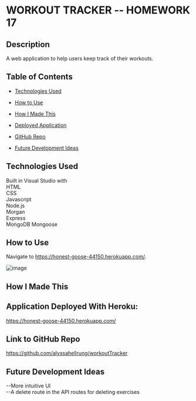 # WORKOUT TRACKER -- HOMEWORK 17

## Description  
A web application to help users keep track of their workouts. 

## Table of Contents

* [Technologies Used](#technologies-used)

* [How to Use](#how-to-use)

* [How I Made This](#how-i-made-this)

* [Deployed Application](#application-deployed-with-heroku)

* [GitHub Repo](#link-to-github-repo)

* [Future Development Ideas](#future-development-ideas)  

## Technologies Used  
Built in Visual Studio with          
HTML       
CSS      
Javascript        
Node.js   
Morgan   
Express   
MongoDB
Mongoose    

## How to Use  
Navigate to https://honest-goose-44150.herokuapp.com/. 

![image](https://media.giphy.com/media/)

## How I Made This  


## Application Deployed With Heroku:
https://honest-goose-44150.herokuapp.com/

## Link to GitHub Repo    
https://github.com/alyssahellrung/workoutTracker  

## Future Development Ideas
--More intuitive UI  
--A delete route in the API routes for deleting exercises